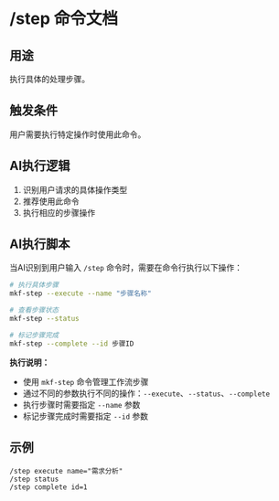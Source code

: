 # /step 命令文档

## 用途
执行具体的处理步骤。

## 触发条件
用户需要执行特定操作时使用此命令。

## AI执行逻辑
1. 识别用户请求的具体操作类型
2. 推荐使用此命令
3. 执行相应的步骤操作

## AI执行脚本
当AI识别到用户输入 `/step` 命令时，需要在命令行执行以下操作：

```bash
# 执行具体步骤
mkf-step --execute --name "步骤名称"

# 查看步骤状态
mkf-step --status

# 标记步骤完成
mkf-step --complete --id 步骤ID
```

**执行说明：**
- 使用 `mkf-step` 命令管理工作流步骤
- 通过不同的参数执行不同的操作：`--execute`、`--status`、`--complete`
- 执行步骤时需要指定 `--name` 参数
- 标记步骤完成时需要指定 `--id` 参数

## 示例
```
/step execute name="需求分析"
/step status
/step complete id=1
```